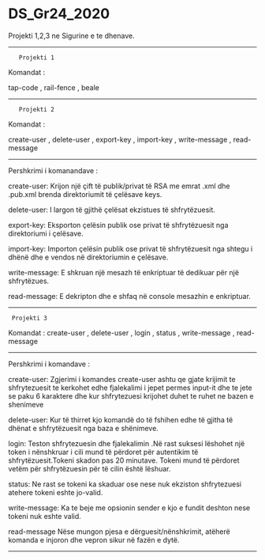 # DS_Gr24_2020

Projekti 1,2,3 ne Sigurine e te dhenave.

****************************************************************************************************

       Projekti 1
                                     

Komandat :

tap-code , 
rail-fence , 
beale 


****************************************************************************************************

       Projekti 2
                                     

Komandat :

create-user , 
delete-user , 
export-key , 
import-key , 
write-message , 
read-message 

****************************************************************************************************
            
Pershkrimi i komanandave :

create-user:
Krijon një çift të publik/privat të RSA me emrat <name>.xml dhe <name>.pub.xml brenda
direktoriumit të çelësave keys.

delete-user:
I largon të gjithë çelësat ekzistues të shfrytëzuesit.

export-key:
Eksporton çelësin publik ose privat të shfrytëzuesit nga direktoriumi i çelësave.

import-key:
Importon çelësin publik ose privat të shfrytëzuesit nga shtegu i dhënë dhe e vendos në direktoriumin
e çelësave.

write-message:
E shkruan një mesazh të enkriptuar të dedikuar për një shfrytëzues.

read-message:
E dekripton dhe e shfaq në console mesazhin e enkriptuar.


*****************************************************************************************************

     Projekti 3
 
 
Komandat : 
create-user , 
delete-user , 
login , 
status , 
write-message , 
read-message 

*****************************************************************************************************

Pershkrimi i komandave :

create-user:
Zgjerimi i komandes create-user ashtu qe gjate krijimit te shfrytezuesit te kerkohet edhe fjalekalimi i 
jepet permes input-it dhe te jete se paku 6 karaktere dhe kur shfrytezuesi krijohet duhet te ruhet ne bazen 
e shenimeve

delete-user:
Kur të thirret kjo komandë do të fshihen edhe të gjitha të dhënat e shfrytëzuesit nga baza e
shënimeve.

login:
Teston shfrytezuesin dhe fjalekalimin .Në rast suksesi lëshohet një token i nënshkruar i cili mund të
përdoret për autentikim të shfrytëzuesit.Tokeni skadon pas 20 minutave. Tokeni mund të përdoret vetëm për shfrytëzuesin për të cilin është
lëshuar.

status:
Ne rast se tokeni ka skaduar ose nese nuk ekziston shfrytezuesi atehere tokeni eshte jo-valid.

write-message:
Ka te beje me opsionin sender e kjo e fundit deshton nese tokeni nuk eshte valid.

read-message
Nëse mungon pjesa e dërguesit/nënshkrimit, atëherë komanda e injoron dhe vepron sikur në fazën e
dytë.
*****************************************************************************************************


